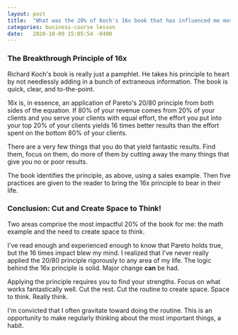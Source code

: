 ```yaml
---
layout: post
title:  "What was the 20% of Koch's 16x book that has influenced me most?"
categories: business-course lesson
date:   2020-10-09 15:05:54 -0400
---
```


### The Breakthrough Principle of 16x

Richard Koch's book is really just a pamphlet.  He takes his principle to heart by not needlessly adding in a bunch of extraneous information.  The book is quick, clear, and to-the-point.

16x is, in essence, an application of Pareto's 20/80 principle from both sides of the equation.  If 80% of your revenue comes from 20% of your clients and you serve your clients with equal effort, the effort you put into your top 20% of your clients yields 16 times better results than the effort spent on the bottom 80% of your clients.

There are a very few things that you do that yield fantastic results.  Find them, focus on them, do more of them by cutting away the many things that give you no or poor results.

The book identifies the principle, as above, using a sales example.  Then five practices are given to the reader to bring the 16x principle to bear in their life.

### Conclusion:  Cut and Create Space to Think!

Two areas comprise the most impactful 20% of the book for me:  the math example and the need to create space to think.

I've read enough and experienced enough to know that Pareto holds true, but the 16 times impact blew my mind.  I realized that I've never really applied the 20/80 principle rigorously to any area of my life.  The logic behind the 16x principle is solid.  Major change __can__ be had.

Applying the principle requires you to find your strengths.  Focus on what works fantastically well.  Cut the rest.  Cut the routine to create space.  Space to think.  Really think.

I'm convicted that I often gravitate toward doing the routine.  This is an opportunity to make regularly thinking about the most important things, a habit.



